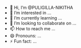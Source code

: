 - 👋 Hi, I’m @PULIGILLA-NIKITHA
- 👀 I’m interested in ...
- 🌱 I’m currently learning ...
- 💞️ I’m looking to collaborate on ...
- 📫 How to reach me ...
- 😄 Pronouns: ...
- ⚡ Fun fact: ...

<!---
PULIGILLA-NIKITHA/PULIGILLA-NIKITHA is a ✨ special ✨ repository because its `README.md` (this file) appears on your GitHub profile.
You can click the Preview link to take a look at your changes.
--->
